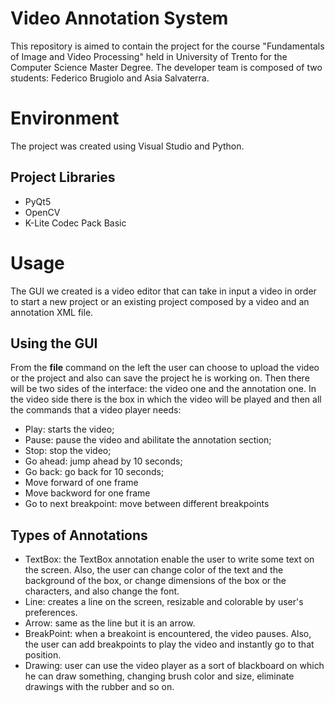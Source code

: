 # Video Annotation System

This repository is aimed to contain the project for the course "Fundamentals of Image and Video Processing" held in University of Trento for the Computer Science Master Degree. 
The developer team is composed of two students: Federico Brugiolo and Asia Salvaterra.


# Environment

The project was created using Visual Studio and Python.

## Project Libraries

- PyQt5
- OpenCV
- K-Lite Codec Pack Basic

# Usage

The GUI we created is a video editor that can take in input a video in order to start a new project or an existing project composed by a video and an annotation XML file. 

## Using the GUI

From the **file** command on the left the user can choose to upload the video or the project and also can save the project he is working on.
Then there will be two sides of the interface: the video one and the annotation one.
In the video side there is the box in which the video will be played and then all the commands that a video player needs:
- Play: starts the video;
- Pause: pause the video and abilitate the annotation section;
- Stop: stop the video;
- Go ahead: jump ahead by 10 seconds;
- Go back: go back for 10 seconds;
- Move forward of one frame
- Move backword for one frame
- Go to next breakpoint: move between different breakpoints


## Types of Annotations

- TextBox: the TextBox annotation enable the user to write some text on the screen. Also, the user can change color of the text and the background of the box, or change dimensions of the box or the characters, and also change the font.
- Line: creates a line on the screen, resizable and colorable by user's preferences.
- Arrow: same as the line but it is an arrow.
- BreakPoint: when a breakoint is encountered, the video pauses. Also, the user can add breakpoints to play the video and instantly go to that position.
- Drawing: user can use the video player as a sort of blackboard on which he can draw something, changing brush color and size, eliminate drawings with the rubber and so on.
